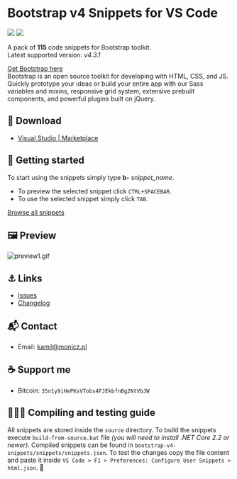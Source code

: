 # Bootstrap v4 Snippets for VS Code

![](https://img.shields.io/github/release/Zaczero/bootstrap-v4-snippets.svg)
![](https://img.shields.io/github/license/Zaczero/bootstrap-v4-snippets.svg)

A pack of **115** code snippets for Bootstrap toolkit.  
Latest supported version: *v4.3.1*

[Get Bootstrap here](https://getbootstrap.com/)  
Bootstrap is an open source toolkit for developing with HTML, CSS, and JS. Quickly prototype your ideas or build your entire app with our Sass variables and mixins, responsive grid system, extensive prebuilt components, and powerful plugins built on jQuery.

## 🔗 Download

* [Visual Studio | Marketplace](https://marketplace.visualstudio.com/items?itemName=Zaczero.bootstrap-v4-snippets)

## 🏁 Getting started

To start using the snippets simply type **b-** *snippet_name*.

* To preview the selected snippet click `CTRL+SPACEBAR`.  
* To use the selected snippet simply click `TAB`.

[Browse all snippets](https://github.com/Zaczero/bootstrap-v4-snippets/blob/master/bootstrap-v4-snippets/snippets/snippets.json)

## 🖼️ Preview

![preview1.gif](https://i.imgur.com/gbRrW2r.gif)

## ⚓ Links

* [Issues](https://github.com/Zaczero/bootstrap-v4-snippets/issues)
* [Changelog](https://github.com/Zaczero/bootstrap-v4-snippets/blob/master/bootstrap-v4-snippets/CHANGELOG.md)

## 📬 Contact

* Email: [kamil@monicz.pl](mailto:kamil@monicz.pl)

## ☕ Support me

* Bitcoin: `35n1y9iHePKsVTobs4FJEkbfnBg2NtVbJW`

## 👨🏻‍💻 Compiling and testing guide

All snippets are stored inside the `source` directory.
To build the snippets execute `build-from-source.bat` file *(you will need to install .NET Core 2.2 or newer)*.
Compiled snippets can be found in `bootstrap-v4-snippets/snippets/snippets.json`.
To test the changes copy the file content and paste it inside `VS Code > F1 > Preferences: Configure User Snippets > html.json`. 🎉
